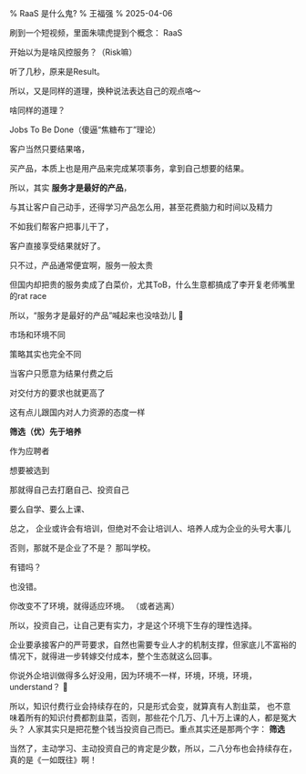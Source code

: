 % RaaS 是什么鬼?
% 王福强
% 2025-04-06

刷到一个短视频，里面朱啸虎提到个概念： RaaS

开始以为是啥风控服务？（Risk嘛）

听了几秒，原来是Result。

所以，又是同样的道理，换种说法表达自己的观点咯～

啥同样的道理？

Jobs To Be Done（傻逼“焦糖布丁”理论）

客户当然只要结果咯， 

买产品，本质上也是用产品来完成某项事务，拿到自己想要的结果。

所以，其实 **服务才是最好的产品**，

与其让客户自己动手，还得学习产品怎么用，甚至花费脑力和时间以及精力

不如我们帮客户把事儿干了，

客户直接享受结果就好了。

只不过，产品通常便宜啊，服务一般太贵

但国内却把贵的服务卖成了白菜价，尤其ToB，什么生意都搞成了李开复老师嘴里的rat race

所以，“服务才是最好的产品”喊起来也没啥劲儿 🤣

市场和环境不同

策略其实也完全不同

当客户只愿意为结果付费之后

对交付方的要求也就更高了

这有点儿跟国内对人力资源的态度一样

**筛选（优）先于培养**

作为应聘者

想要被选到

那就得自己去打磨自己、投资自己

要么自学、要么上课、

总之， 企业或许会有培训，但绝对不会让培训人、培养人成为企业的头号大事儿

否则，那就不是企业了不是？ 那叫学校。

有错吗？

也没错。

你改变不了环境，就得适应环境。 （或者逃离）

所以，投资自己，让自己更有实力，才是这个环境下生存的理性选择。 

企业要承接客户的严苛要求，自然也需要专业人才的机制支撑，但家底儿不富裕的情况下，就得进一步转嫁交付成本，整个生态就这么回事。

你说外企培训做得多么好没用，因为环境不一样，环境，环境，环境，understand？ 🤣

所以，知识付费行业会持续存在的，只是形式会变，就算真有人割韭菜， 也不意味着所有的知识付费都割韭菜，否则，那些花个几万、几十万上课的人，都是冤大头？ 人家其实只是把花整个钱当投资自己而已。重点其实还是那两个字： **筛选** 

当然了，主动学习、主动投资自己的肯定是少数，所以，二八分布也会持续存在，真的是《一如既往》啊！

